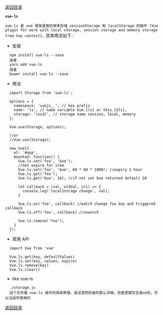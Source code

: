[返回目录](../../vue框架常用知识点.md)

**` vue-ls `**

  `vue-ls 是 vue 框架里面的用来存储 sessionStorage 和 localStorage 的插件 (Vue plugin for work with local storage, session storage and memory storage from Vue context)。`具体用法如下：
  - 安装
  ```
    npm install vue-ls --save
    或者
    yarn add vue-ls
    或者
    bower install vue-ls --save
  ```
  - 用法
  ```
    import Storage from 'vue-ls';
 
    options = {
      namespace: 'vuejs__', // key prefix
      name: 'ls', // name variable Vue.[ls] or this.[$ls],
      storage: 'local', // storage name session, local, memory
    };
 
    Vue.use(Storage, options);
 
    //or
    //Vue.use(Storage);
 
    new Vue({
      el: '#app',
      mounted: function() {
        Vue.ls.set('foo', 'boo');
        //Set expire for item
        Vue.ls.set('foo', 'boo', 60 * 60 * 1000); //expiry 1 hour
        Vue.ls.get('foo');
        Vue.ls.get('boo', 10); //if not set boo returned default 10
        
        let callback = (val, oldVal, uri) => {
          console.log('localStorage change', val);
        } 
        
        Vue.ls.on('foo', callback) //watch change foo key and triggered callback
        Vue.ls.off('foo', callback) //unwatch
        
        Vue.ls.remove('foo');
      }
    });
  ```
  - 常用 API
  ```
    import Vue from 'vue'

    Vue.ls.get(key, defaultValues)
    Vue.ls.set(key, values, expire)
    Vue.ls.remove(key)
    Vue.ls.clear()
  ```
  - like vue-ls
  ```
    ./storage.js
    这个文件是 vue-ls 插件的简单原理，虽没官网封装的那么详细，但是逻辑完全是ok的，可以当组件使用的
  ```

[返回目录](../../vue框架常用知识点.md)
